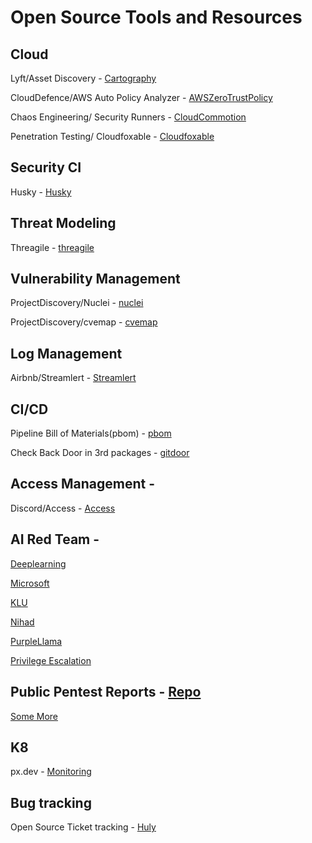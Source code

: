 # Open Source Tools and Resources

## Cloud
Lyft/Asset Discovery - [Cartography](https://github.com/lyft/cartography)

CloudDefence/AWS Auto Policy Analyzer - [AWSZeroTrustPolicy](https://github.com/CloudDefenseAI/AWSZeroTrustPolicy)

Chaos Engineering/ Security Runners - [CloudCommotion](https://github.com/SecurityRunners/CloudCommotion)

Penetration Testing/ Cloudfoxable - [Cloudfoxable](https://github.com/BishopFox/cloudfoxable)

## Security CI
Husky - [Husky](https://github.com/globocom/huskyCI)

## Threat Modeling
Threagile - [threagile](https://github.com/Threagile/threagile)

## Vulnerability Management
ProjectDiscovery/Nuclei - [nuclei](https://github.com/projectdiscovery/nuclei)

ProjectDiscovery/cvemap - [cvemap](https://github.com/projectdiscovery/cvemap)


## Log Management
Airbnb/Streamlert - [Streamlert](https://github.com/airbnb/streamalert)

## CI/CD
Pipeline Bill of Materials(pbom) - [pbom](https://pbom.dev/)

Check Back Door in 3rd packages - [gitdoor](https://github.com/referefref/gitdoorcheck/tree/main)

## Access Management - 
Discord/Access - [Access](https://github.com/discord/access)

## AI Red Team - 
[Deeplearning](https://lnkd.in/g87-FSQ5)

[Microsoft](https://lnkd.in/gcrf63vu)

[KLU](https://lnkd.in/g5SN8_pp)

[Nihad](https://lnkd.in/g9PprkCv)

[PurpleLlama](https://github.com/meta-llama/PurpleLlama/tree/main/CodeShield)

[Privilege Escalation](https://github.com/HadessCS/Awesome-Privilege-Escalation?tab=readme-ov-file#pass-the-ticket)

## Public Pentest Reports - [Repo](https://github.com/juliocesarfort/public-pentesting-reports/blob/master/SPoC/A-LIGN_SPoC_Penetration_Test.pdf)

[Some More](https://lnkd.in/gqpf3TxH)

## K8
px.dev - [Monitoring](https://px.dev/)

## Bug tracking
Open Source Ticket tracking - [Huly](https://github.com/hcengineering/platform?tab=EPL-2.0-1-ov-file)
